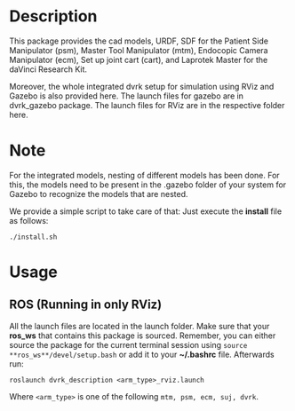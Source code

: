 # Description

This package provides the cad models, URDF, SDF for the Patient Side Manipulator (psm), Master Tool Manipulator (mtm), Endocopic Camera Manipulator (ecm), Set up joint cart (cart), and Laprotek Master for the daVinci Research Kit.

Moreover, the whole integrated dvrk setup for simulation using RViz and Gazebo is also provided here. The launch files for gazebo are in dvrk_gazebo package. The launch files for RViz are in the respective folder here.

# Note

For the integrated models, nesting of different models has been done. For this, the models need to be present in the .gazebo folder of your system for Gazebo to recognize the models that are nested.

We provide a simple script to take care of that: Just execute the **install** file as follows:

`./install.sh`

# Usage
## ROS (Running in only RViz)

All the launch files are located in the launch folder. Make sure that your **ros_ws** that contains this package is sourced. Remember, you can either source the package for the current terminal session using `source **ros_ws**/devel/setup.bash` or add it to your **~/.bashrc** file. Afterwards run:

`roslaunch dvrk_description <arm_type>_rviz.launch`

Where `<arm_type>` is one of the following `mtm, psm, ecm, suj, dvrk`.

